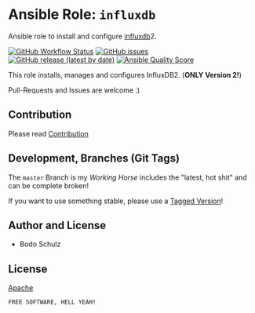 
# Ansible Role:  `influxdb`

Ansible role to install and configure [influxdb](https://github.com/influxdata/influxdb)2.

[![GitHub Workflow Status](https://img.shields.io/github/workflow/status/bodsch/ansible-influxdb/CI)][ci]
[![GitHub issues](https://img.shields.io/github/issues/bodsch/ansible-influxdb)][issues]
[![GitHub release (latest by date)](https://img.shields.io/github/v/release/bodsch/ansible-influxdb)][releases]
[![Ansible Quality Score](https://img.shields.io/ansible/quality/50067?label=role%20quality)](quality)

[ci]: https://github.com/bodsch/ansible-influxdb/actions
[issues]: https://github.com/bodsch/ansible-influxdb/issues?q=is%3Aopen+is%3Aissue
[releases]: https://github.com/bodsch/ansible-influxdb/releases
[quality]: https://galaxy.ansible.com/bodsch/influxdb


This role installs, manages and configures InfluxDB2.  (**ONLY Version 2!**)

Pull-Requests and Issues are welcome :)



## Contribution

Please read [Contribution](CONTRIBUTING.md)

## Development,  Branches (Git Tags)

The `master` Branch is my *Working Horse* includes the "latest, hot shit" and can be complete broken!

If you want to use something stable, please use a [Tagged Version](https://github.com/bodsch/ansible-prometheus/tags)!

## Author and License

- Bodo Schulz

## License

[Apache](LICENSE)

`FREE SOFTWARE, HELL YEAH!`
